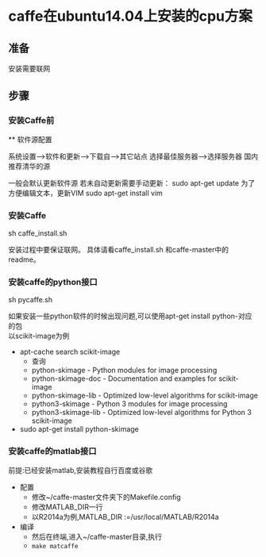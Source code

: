 # caffe在ubuntu14.04上安装的cpu方案

## 准备
安装需要联网

## 步骤
### 安装Caffe前
** 软件源配置

系统设置—>软件和更新—>下载自—>其它站点
选择最佳服务器—>选择服务器
国内推荐清华的源

一般会默认更新软件源
若未自动更新需要手动更新：
sudo apt-get update
为了方便编辑文本，更新VIM
sudo apt-get install vim

### 安装Caffe
sh caffe_install.sh

安装过程中要保证联网。
具体请看caffe_install.sh 和caffe-master中的readme。

### 安装caffe的python接口

sh pycaffe.sh

如果安装一些python软件的时候出现问题,可以使用apt-get install python-对应的包  
以scikit-image为例

- apt-cache search scikit-image
    - 查询
    - python-skimage - Python modules for image processing
    - python-skimage-doc - Documentation and examples for scikit-image
    - python-skimage-lib - Optimized low-level algorithms for scikit-image
    - python3-skimage - Python 3 modules for image processing
    - python3-skimage-lib - Optimized low-level algorithms for Python 3 scikit-image
- sudo apt-get install python-skimage

### 安装caffe的matlab接口
前提:已经安装matlab,安装教程自行百度或谷歌

- 配置
    - 修改~/caffe-master文件夹下的Makefile.config
    - 修改MATLAB_DIR一行
    - 以R2014a为例,MATLAB_DIR :=/usr/local/MATLAB/R2014a
- 编译
    - 然后在终端,进入~/caffe-master目录,执行
    - `make matcaffe`

